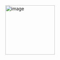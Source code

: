 <img width="154" alt="image" src="https://user-images.githubusercontent.com/58052549/233856579-89bd0322-f0a2-4506-ae45-7b99ee52a0c7.png">
